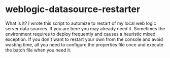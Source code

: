 # weblogic-datasource-restarter
What is it?
I wrote this script to automize to restart of my local web logic server data sources. If you are here you may already need it. Sometimes the environment requires to deploy frequently and causes a heuristic mixed exception. If you don't want to restart your own from the console and avoid wasting time, all you need to configure the properties file once and execute the batch file when you need it.
